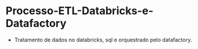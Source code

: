 # Processo-ETL-Databricks-e-Datafactory
- Tratamento de dados no databricks, sql e orquestrado pelo datafactory.
